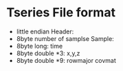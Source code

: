 # Tseries File format
- little endian
Header:
- 8byte number of samplse
Sample:
- 8byte long: time
- 8byte double *3: x,y,z
- 8byte double *9: rowmajor covmat
